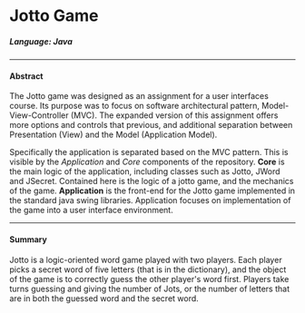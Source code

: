 # Jotto Game 
##### Language: *Java* 
***
#### Abstract
The Jotto game was designed as an assignment for a user interfaces course.  Its purpose was to focus on software architectural pattern, Model-View-Controller (MVC).  The expanded version of this assignment offers more options and controls that previous, and additional separation between Presentation (View) and the Model (Application Model). 

Specifically the application is separated based on the MVC pattern.  This is visible by the *Application* and *Core* components of the repository. **Core** is the main logic of the application, including classes such as Jotto, JWord and JSecret.  Contained here is the logic of a jotto game, and the mechanics of the game. **Application** is the front-end for the Jotto game implemented in the standard java swing libraries.  Application focuses on implementation of the game into a user interface environment.

***
#### Summary

Jotto is a logic-oriented word game played with two players. Each player picks a secret word of five letters (that is in the dictionary), and the object of the game is to correctly guess the other player's word first. Players take turns guessing and giving the number of Jots, or the number of letters that are in both the guessed word and the secret word.

